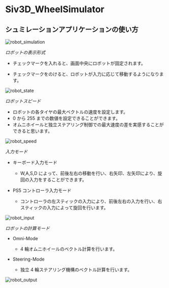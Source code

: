 # Siv3D_WheelSimulator

## シュミレーションアプリケーションの使い方

![robot_simulation](https://user-images.githubusercontent.com/98096559/244943218-2194f28d-c7cb-4644-af9e-51b01e5e5c22.png)

_ロボットの表示形式_

- チェックマークを入れると、画面中央にロボットが固定されます。

- チェックマークをのけると、ロボットが入力に応じて移動するようになります。

![robot_state](https://user-images.githubusercontent.com/98096559/244943258-40a1bcc5-caf7-4d2b-b6de-5e588bc10270.png)

_ロボットスピード_

- ロボットの各タイヤの最大ベクトルの速度を設定します。
- 0 から 255 までの数値を設定できることができます。
- オムニホイールと独立ステアリング制御での最大速度の差を実感することができると思います。

![robot_speed](https://user-images.githubusercontent.com/98096559/244943242-f7045d8c-4dff-4e4c-a6e7-73f687f835bf.png)

_入力モード_

- キーボード入力モード

  - W,A,S,D によって、前後左右の移動を行い、右矢印、左矢印により、旋回の入力をすることができます。

- PS5 コントローラ入力モード
  - コントローラの左スティックの入力により、前後左右の入力を行い、右スティックの入力によって旋回を行います。

![robot_input](https://user-images.githubusercontent.com/98096559/244943274-42a13572-2e57-4366-bae6-7a96dc56e91f.png)

_ロボットの計算モード_

- Omni-Mode

  - 4 輪オムニホイールのベクトル計算を行います。

- Steering-Mode

  - 独立 4 輪ステアリング機構のベクトル計算を行います。

![robot_output](https://user-images.githubusercontent.com/98096559/244943287-aadaf3e5-774c-4b02-a26d-1ecdeb68490f.png)
